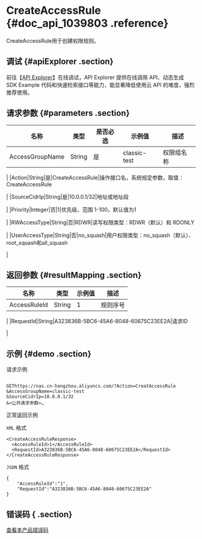 # CreateAccessRule {#doc_api_1039803 .reference}

CreateAccessRule用于创建权限规则。

## 调试 {#apiExplorer .section}

前往【[API Explorer](https://api.aliyun.com/#product=NAS&api=CreateAccessRule)】在线调试，API Explorer 提供在线调用 API、动态生成 SDK Example 代码和快速检索接口等能力，能显著降低使用云 API 的难度，强烈推荐使用。

## 请求参数 {#parameters .section}

|名称|类型|是否必选|示例值|描述|
|--|--|----|---|--|
|AccessGroupName|String|是|classic-test|权限组名称

 |
|Action|String|是|CreateAccessRule|操作接口名，系统规定参数，取值：CreateAccessRule

 |
|SourceCidrIp|String|是|10.0.0.1/32|地址或地址段

 |
|Priority|Integer|否|1|优先级，范围 1-100，默认值为1

 |
|RWAccessType|String|否|RDWR|读写权限类型：RDWR（默认）和 RDONLY

 |
|UserAccessType|String|否|no\_squash|用户权限类型：no\_squash（默认）、root\_squash和all\_squash

 |

## 返回参数 {#resultMapping .section}

|名称|类型|示例值|描述|
|--|--|---|--|
|AccessRuleId|String|1|规则序号

 |
|RequestId|String|A323836B-5BC6-45A6-8048-60675C23EE2A|请求ID

 |

## 示例 {#demo .section}

请求示例

``` {#request_demo}

GEThttps://nas.cn-hangzhou.aliyuncs.com/?Action=CreatAccessRule
&AccessGroupName=classic-test
&SourceCidrIp=10.0.0.1/32
&<公共请求参数>…

```

正常返回示例

`XML` 格式

``` {#xml_return_success_demo}
<CreateAccessRuleResponse>
  <AccessRuleId>1</AccessRuleId>
  <RequestId>A323836B-5BC6-45A6-8048-60675C23EE2A</RequestId>
</CreateAccessRuleResponse>

```

`JSON` 格式

``` {#json_return_success_demo}
{
	"AccessRuleId":"1",
	"RequestId":"A323836B-5BC6-45A6-8048-60675C23EE2A"
}
```

## 错误码 { .section}

[查看本产品错误码](https://error-center.aliyun.com/status/product/NAS)

